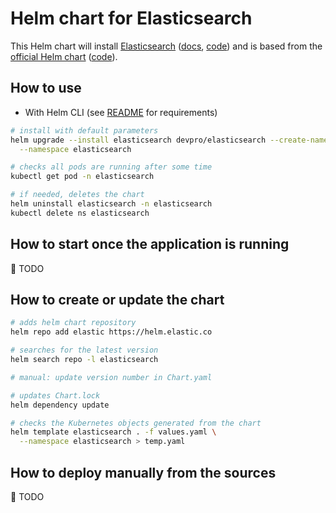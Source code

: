 # Helm chart for Elasticsearch

This Helm chart will install [Elasticsearch](https://www.elastic.co/elasticsearch/) ([docs](https://www.elastic.co/guide/index.html), [code](https://github.com/elastic/elasticsearch))
and is based from the [official Helm chart](https://artifacthub.io/packages/helm/elastic/elasticsearch) ([code](https://github.com/reportportal/kubernetes)).

## How to use

- With Helm CLI (see [README](../../README.md#from-helm-cli) for requirements)

```bash
# install with default parameters
helm upgrade --install elasticsearch devpro/elasticsearch --create-namespace \
  --namespace elasticsearch

# checks all pods are running after some time
kubectl get pod -n elasticsearch

# if needed, deletes the chart
helm uninstall elasticsearch -n elasticsearch
kubectl delete ns elasticsearch
```

## How to start once the application is running

👷 TODO

## How to create or update the chart

```bash
# adds helm chart repository
helm repo add elastic https://helm.elastic.co

# searches for the latest version
helm search repo -l elasticsearch

# manual: update version number in Chart.yaml

# updates Chart.lock
helm dependency update

# checks the Kubernetes objects generated from the chart
helm template elasticsearch . -f values.yaml \
  --namespace elasticsearch > temp.yaml
```

## How to deploy manually from the sources

👷 TODO
